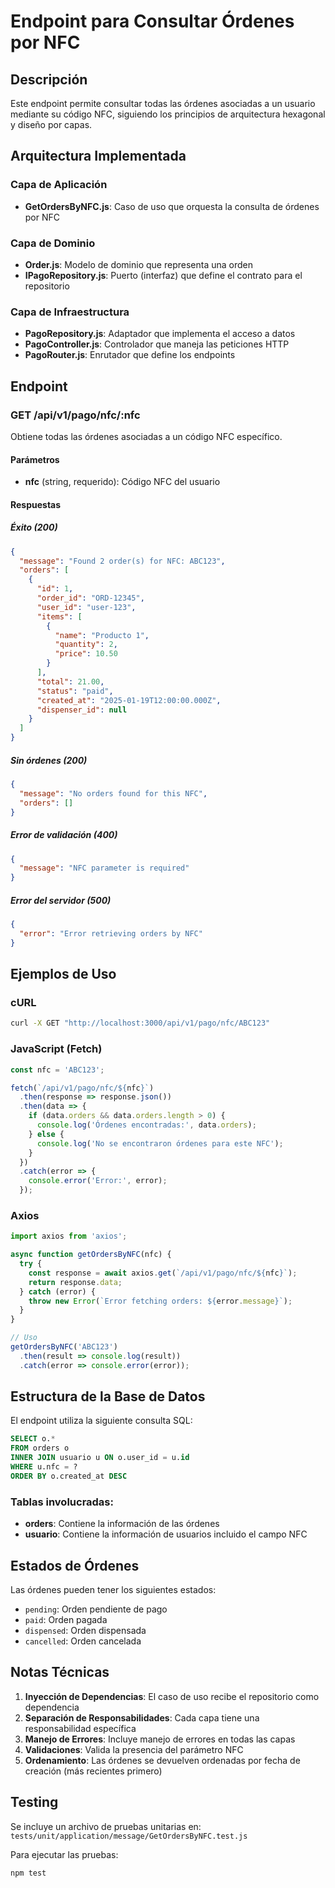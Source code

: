 # Endpoint para Consultar Órdenes por NFC

## Descripción
Este endpoint permite consultar todas las órdenes asociadas a un usuario mediante su código NFC, siguiendo los principios de arquitectura hexagonal y diseño por capas.

## Arquitectura Implementada

### Capa de Aplicación
- **GetOrdersByNFC.js**: Caso de uso que orquesta la consulta de órdenes por NFC

### Capa de Dominio
- **Order.js**: Modelo de dominio que representa una orden
- **IPagoRepository.js**: Puerto (interfaz) que define el contrato para el repositorio

### Capa de Infraestructura
- **PagoRepository.js**: Adaptador que implementa el acceso a datos
- **PagoController.js**: Controlador que maneja las peticiones HTTP
- **PagoRouter.js**: Enrutador que define los endpoints

## Endpoint

### GET /api/v1/pago/nfc/:nfc

Obtiene todas las órdenes asociadas a un código NFC específico.

#### Parámetros
- **nfc** (string, requerido): Código NFC del usuario

#### Respuestas

##### Éxito (200)
```json
{
  "message": "Found 2 order(s) for NFC: ABC123",
  "orders": [
    {
      "id": 1,
      "order_id": "ORD-12345",
      "user_id": "user-123",
      "items": [
        {
          "name": "Producto 1",
          "quantity": 2,
          "price": 10.50
        }
      ],
      "total": 21.00,
      "status": "paid",
      "created_at": "2025-01-19T12:00:00.000Z",
      "dispenser_id": null
    }
  ]
}
```

##### Sin órdenes (200)
```json
{
  "message": "No orders found for this NFC",
  "orders": []
}
```

##### Error de validación (400)
```json
{
  "message": "NFC parameter is required"
}
```

##### Error del servidor (500)
```json
{
  "error": "Error retrieving orders by NFC"
}
```

## Ejemplos de Uso

### cURL
```bash
curl -X GET "http://localhost:3000/api/v1/pago/nfc/ABC123"
```

### JavaScript (Fetch)
```javascript
const nfc = 'ABC123';

fetch(`/api/v1/pago/nfc/${nfc}`)
  .then(response => response.json())
  .then(data => {
    if (data.orders && data.orders.length > 0) {
      console.log('Órdenes encontradas:', data.orders);
    } else {
      console.log('No se encontraron órdenes para este NFC');
    }
  })
  .catch(error => {
    console.error('Error:', error);
  });
```

### Axios
```javascript
import axios from 'axios';

async function getOrdersByNFC(nfc) {
  try {
    const response = await axios.get(`/api/v1/pago/nfc/${nfc}`);
    return response.data;
  } catch (error) {
    throw new Error(`Error fetching orders: ${error.message}`);
  }
}

// Uso
getOrdersByNFC('ABC123')
  .then(result => console.log(result))
  .catch(error => console.error(error));
```

## Estructura de la Base de Datos

El endpoint utiliza la siguiente consulta SQL:
```sql
SELECT o.* 
FROM orders o 
INNER JOIN usuario u ON o.user_id = u.id 
WHERE u.nfc = ? 
ORDER BY o.created_at DESC
```

### Tablas involucradas:
- **orders**: Contiene la información de las órdenes
- **usuario**: Contiene la información de usuarios incluido el campo NFC

## Estados de Órdenes

Las órdenes pueden tener los siguientes estados:
- `pending`: Orden pendiente de pago
- `paid`: Orden pagada
- `dispensed`: Orden dispensada
- `cancelled`: Orden cancelada

## Notas Técnicas

1. **Inyección de Dependencias**: El caso de uso recibe el repositorio como dependencia
2. **Separación de Responsabilidades**: Cada capa tiene una responsabilidad específica
3. **Manejo de Errores**: Incluye manejo de errores en todas las capas
4. **Validaciones**: Valida la presencia del parámetro NFC
5. **Ordenamiento**: Las órdenes se devuelven ordenadas por fecha de creación (más recientes primero)

## Testing

Se incluye un archivo de pruebas unitarias en:
`tests/unit/application/message/GetOrdersByNFC.test.js`

Para ejecutar las pruebas:
```bash
npm test
```
